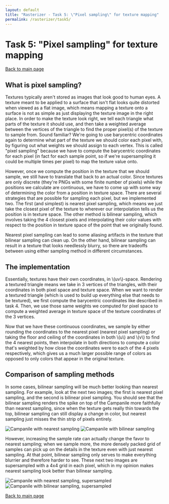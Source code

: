 ```yaml
---
layout: default
title: "Rasterizer - Task 5: \"Pixel sampling\" for texture mapping"
permalink: /rasterizer/task5/
---
```


# Task 5: "Pixel sampling" for texture mapping
[Back to main page]({{site.baseurl}}/rasterizer/)

## What is pixel sampling?
Textures typically aren't stored as images that look good to human eyes.
A texture meant to be applied to a surface that isn't flat looks quite distorted when viewed as a flat image, which means mapping a texture onto a surface is not as simple as just displaying the texture image in the right place.
In order to make the texture look right, we tell each triangle what parts of the texture it should use, and then take a weighted average between the vertices of the triangle to find the proper pixel(s) of the texture to sample from.
Sound familiar? We're going to use barycentric coordinates again to determine what part of the texture we should color each pixel with, by figuring out what weights we should assign to each vertex. 
This is called "pixel sampling" because we have to compute the barycentric coordinates for each pixel (in fact for each sample point, so if we're supersampling it could be multiple times per pixel) to map the texture value onto.

However, once we compute the position in the texture that we should sample, we still have to translate that back to an actual color. 
Since textures are only discrete (they're PNGs with some finite number of pixels) while the positions we calculate are continuous, we have to come up with some way of determining the color from a position in texture space. 
There are several strategies that are possible for sampling each pixel, but we implemented two. 
The first (and simplest) is nearest pixel sampling, which means we just take the closest pixel of the texture to wherever our interpolation tells us the position is in texture space.
The other method is bilinear sampling, which involves taking the 4 closest pixels and interpolating their color values with respect to the position in texture space of the point that we originally found.

Nearest pixel sampling can lead to some aliasing artifacts in the texture that bilinear sampling can clean up.
On the other hand, bilinear sampling can result in a texture that looks needlessly blurry, so there are tradeoffs between using either sampling method in different circumstances.

## The implementation
Essentially, textures have their own coordinates, in \\(uv\\)-space.
Rendering a textured triangle means we take in 3 vertices of the triangles, with their coordinates in both pixel space and texture space.
When we want to render a textured triangle (which is used to build up everything else that needs to be textured), we first compute the barycentric coordinates like described in task 4.
Then, we use those same weights we computed for pixel space to compute a weighted average in texture space of the texture coordinates of the 3 vertices. 

Now that we have these continuous coordinates, we sample by either rounding the coordinates to the nearest pixel (nearest pixel sampling) or taking the floor and ceiling of the coordinates in both \\(u\\) and \\(v\\) to find the 4 nearest points, then interpolate in both directions to compute a color that's weighted by how close the coordinates were to each of the 4 pixels respectively, which gives us a much larger possible range of colors as opposed to only colors that appear in the original texture.

## Comparison of sampling methods
In some cases, bilinear sampling will be much better looking than nearest sampling. 
For example, look at the next two images; the first is nearest pixel sampling, and the second is bilinear pixel sampling.
You should see that the bilinear sampling renders the spike on top of the Campanile more faithfully than nearest sampling, since when the texture gets really thin towards the top, bilinear sampling can still display a change in color, but nearest sampling just misses the thin strip of pixels entirely.

![Campanile with nearest sampling](/hw-webpages-sp24-spegeerino/docs/assets/hw1images/task5-campanile-nearest.png)
![Campanile with bilinear sampling](/hw-webpages-sp24-spegeerino/docs/assets/hw1images/task5-campanile-bilinear.png)

However, increasing the sample rate can actually change the favor to nearest sampling; when we sample more, the more densely packed grid of samples can pick up on the details in the texture even with just nearest sampling. 
At that point, bilinear sampling only serves to make everything blurrier and therefore harder to see. 
These next two images are supersampled with a 4x4 grid in each pixel, which in my opinion makes nearest sampling look better than bilinear sampling.

![Campanile with nearest sampling, supersampled](/hw-webpages-sp24-spegeerino/docs/assets/hw1images/task5-campanile-supersample-nearest.png)
![Campanile with bilinear sampling, supersampled](/hw-webpages-sp24-spegeerino/docs/assets/hw1images/task5-campanile-supersample-bilinear.png)

[Back to main page]({{site.baseurl}}/rasterizer/)